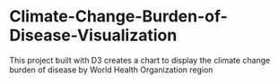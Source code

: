 # Climate-Change-Burden-of-Disease-Visualization
This project built with D3 creates a chart to display the climate change burden of disease by World Health Organization region
